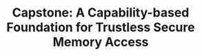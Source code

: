 ---
title: "Capstone: A Capability-based Foundation for Trustless Secure Memory Access"
authors:
 - slug: jason
 - name: Conrad Watt
   url: https://www.cl.cam.ac.uk/~caw77/
 - name: Aditya Badole
   url: 
 - name: Trevor E. Carlson
   url: https://www.comp.nus.edu.sg/~tcarlson/
 - name: Prateek Saxena
   url: https://www.comp.nus.edu.sg/~prateeks/

publication: USENIX Security
year: 2023
pub_url: http://www.comp.nus.edu.sg/~prateeks/papers/Capstone.pdf
---